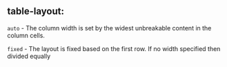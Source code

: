## table-layout:

`auto` - The column width is set by the widest unbreakable content in the column cells.

`fixed` - The layout is fixed based on the first row. If no width specified then divided equally